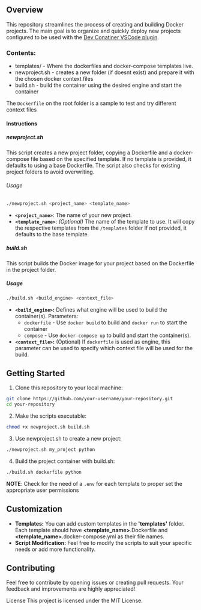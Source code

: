 ## Overview

This repository streamlines the process of creating and building Docker projects.
The main goal is to organize and quickly deploy new projects configured to be used with the [Dev Conatiner VSCode plugin](https://marketplace.visualstudio.com/items?itemName=ms-vscode-remote.remote-containers).

### Contents:

- templates/ - Where the dockerfiles and docker-compose templates live.
- newproject.sh - creates a new folder (if doesnt exist) and prepare it with the chosen docker context files
- build.sh - build the container using the desired engine and start the container

The `Dockerfile` on the root folder is a sample to test and try different context files

#### Instructions

##### newproject.sh

This script creates a new project folder, copying a Dockerfile and a docker-compose file based on the specified template. If no template is provided, it defaults to using a base Dockerfile. The script also checks for existing project folders to avoid overwriting.

###### Usage

```bash
./newproject.sh <project_name> <template_name>
```
- **`<project_name>`**: The name of your new project.
- **`<template_name>`**: *(Optional)* The name of the template to use. It will copy the respective templates from the `/templates` folder If not provided, it defaults to the base template.

##### build.sh

This script builds the Docker image for your project based on the Dockerfile in the project folder.

##### Usage

```bash
./build.sh <build_engine> <context_file>
```
- **`<build_engine>`:** Defines what engine will be used to build the container(s). Parameters:
    - `dockerfile` - Use `docker build` to build and `docker run` to start the container
    - `compose` - Use `docker-compose up` to build and start the container(s).
- **`<context_file>`:** (Optional) If `dockerfile` is used as engine, this parameter can be used to specify which context file will be used for the build.

## Getting Started
1. Clone this repository to your local machine:

```bash
git clone https://github.com/your-username/your-repository.git
cd your-repository
```
2. Make the scripts executable:

```bash
chmod +x newproject.sh build.sh
```

3. Use newproject.sh to create a new project:
```bash
./newproject.sh my_project python
```

4. Build the project container with build.sh:

```bash
./build.sh dockerfile python
```

**NOTE**: Check for the need of a `.env` for each template to proper set the appropriate user permissions

## Customization
- **Templates:** You can add custom templates in the **'templates'** folder. Each template should have **<template_name>**.Dockerfile and **<template_name>**.docker-compose.yml as their file names.
- **Script Modification:** Feel free to modify the scripts to suit your specific needs or add more functionality.

## Contributing

Feel free to contribute by opening issues or creating pull requests. Your feedback and improvements are highly appreciated!

License
This project is licensed under the MIT License.
